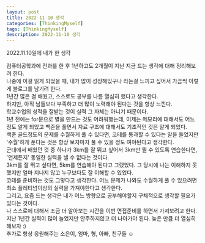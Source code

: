 ```yaml
---
layout: post
title: 2022-11-10 생각
categories: [ThinkingMyself]
tags: [ThinkingMyself]
description: 2022-11-10 생각
---
```


2022.11.10일에 내가 한 생각

컴퓨터공학과에 전과를 한 후 1년하고도 2개월이 지난 지금 드는 생각에 대해 정리해보려 한다.   
나중에 이걸 읽게 되었을 때, 내가 많이 성장해있구나 라는걸 느끼고 싶어서 가끔씩 이렇게 블로그를 남기려 한다.     
1년간 많은 걸 배웠고, 스스로도 공부를 나름 열심히 했다고 생각한다.  
하지만, 아직 남들보다 부족하고 더 많이 노력해야 된다는 것을 항상 느낀다.    
학교수업의 성적을 잘받는 것이 실력 그 자체는 아니기 때문이다.   
1년 전에는 for문으로 별을 만드는 것도 어려워했는데, 이제는 메모리에 대해서도 어느정도 알게 되었고 백준을 풀면서 자료 구조에 대해서도 
기초적인 것은 알게 되었다.      
백준 골드정도의 문제를 수월하게 풀 수 있다면, 코테를 통과할 수 있다는 말을 들었지만 '수월'하게 푼다는 것은 항상 보자마자 풀 수 있을 정도
여야된다고 생각한다.    
군대에서 배웠던 것 중 하나가 3km를 잘 뛰고 싶어서 3km만 뛸 수 있도록 연습한다면, '언제든지' 동일한 실력을 낼 수 없다는 것이다.      
3km를 잘 뛰고 싶다면, 5km를 연습해야 된다고 그랬었다. 그 당시에 나는 이해하지 못했지만 얼마 지나지 않고 누구보다도 잘 이해할 수 있었다.     
코테를 준비하는 것도 그렇다고 생각한다. 어느 문제가 나와도 수월하게 풀 수 있으려면 최소 플레티넘이상의 실력을 가져야한다고 생각한다.    
그리고, 요즘 드는 생각은 내가 어느 방향으로 공부해야할지 구체적으로 생각할 필요가 있다는 것이다.    
나 스스로에 대해서 조금 더 알아보는 시간을 이번 면접준비를 하면서 가져보려고 한다.      
지난 1년간 실력이 많이 늘었지만 안주하지않고 더 나아가야 된다. 늦은 만큼 더 열심히 해보자 :)    
추가로 항상 응원해주는 소은이, 엄마, 형, 아빠, 친구들 ☺︎